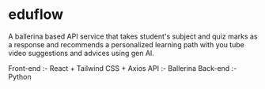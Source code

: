 # eduflow
A ballerina based API service that takes student's subject and quiz marks as a response and recommends a personalized learning path with you tube video suggestions and advices using gen AI.

Front-end :- React + Tailwind CSS + Axios
API :- Ballerina
Back-end :- Python
